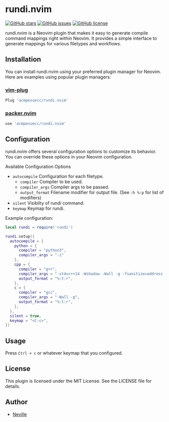# rundi.nvim

[![GitHub stars](https://img.shields.io/github/stars/acmpesuecc/rundi.nvim)](https://github.com/acmpesuecc/rundi.nvim/stargazers)
[![GitHub issues](https://img.shields.io/github/issues/acmpesuecc/rundi.nvim)](https://github.com/acmpesuecc/rundi.nvim/issues)
[![GitHub license](https://img.shields.io/github/license/acmpesuecc/rundi.nvim)](https://github.com/acmpesuecc/rundi.nvim/blob/main/LICENSE)

rundi.nvim is a Neovim plugin that makes it easy to generate compile command mappings right within Neovim. It provides a simple interface to generate mappings for various filetypes and workflows.

## Installation

You can install rundi.nvim using your preferred plugin manager for Neovim. Here are examples using popular plugin managers:

### [vim-plug](https://github.com/junegunn/vim-plug)
```lua
Plug 'acmpesuecc/rundi.nvim'
```

### [packer.nvim](https://github.com/wbthomason/packer.nvim)
```lua
use 'acmpesuecc/rundi.nvim'
```

## Configuration
rundi.nvim offers several configuration options to customize its behavior. You can override these options in your Neovim configuration.

Available Configuration Options
- `autocompile` Configuration for each filetype.
	- `compiler` Compiler to be used.
	- `compiler_args` Compiler args to be passed.
	- `output_format` Filename modifier for output file. (See `:h %:p` for list of modifiers)
- `silent` Visibilty of rundi command.
- `keymap` Keymap for rundi.

Example configuration:
```lua
local rundi = require('rundi')

rundi.setup({
  autocompile = {
    python = {
      compiler = "python3",
	  compiler_args = "-i"
    },
    cpp = {
      compiler = "g++",
      compiler_args = "-std=c++14 -Wshadow -Wall -g -fsanitize=address -fsanitize=undefined -D_GLIBCXX_DEBUG",
      output_format = "%:t:r",
    },
    c = {
      compiler = "gcc",
      compiler_args = "-Wall -g",
      output_format = "%:t:r",
    },
  },
  silent = true,
  keymap = "<C-c>",
})
```

## Usage
Press `Ctrl + c` or whatever keymap that you configured.

## License
This plugin is licensed under the MIT License. See the LICENSE file for details.

## Author
- [Neville](https://github.com/s3dman)
